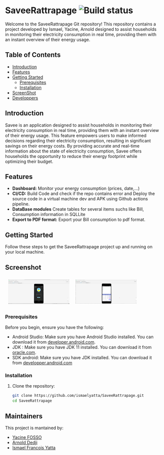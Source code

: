 # SaveeRattrapage ![Build status](https://github.com/ismaelyatta/SaveeRattrapage/blob/master/app/src/main/res/mipmap-hdpi/ic_launcher_foreground_savee.png)

Welcome to the SaveeRattrapage Git repository! This repository contains a project developed by Ismael, Yacine, Arnold designed to assist households in monitoring their electricity consumption in real time, providing them with an instant overview of their energy usage.

## Table of Contents

- [Introduction](#introduction)
- [Features](#features)
- [Getting Started](#getting-started)
  - [Prerequisites](#prerequisites)
  - [Installation](#installation)
- [ScreenShot](#Screenshot)
- [Developpers](#Maintainers)

<a name="introduction"></a>
## Introduction

Savee is an application designed to assist households in monitoring their electricity consumption in real time, providing them with an instant overview of their energy usage. This feature empowers users to make informed decisions regarding their electricity consumption, resulting in significant savings on their energy costs. By providing accurate and real-time information about the state of electricity consumption, Savee offers households the opportunity to reduce their energy footprint while optimizing their budget.

<a name="features"></a>
## Features 

- **Dashboard:** Monitor your energy consumption (prices, date,...) 
- **CI/CD:** Build Code and check if the repo contains error and Deploy the source code in a virtual machine dev and APK using Github actions pipeline.
- **DataBase modules** Create tables for several items suchs like Bill, Consumption information in SQLLite 
- **Export to PDF format:** Export your Bill consumption to pdf format.

<a name="getting-started"></a>
## Getting Started 

Follow these steps to get the SaveeRattrapage project up and running on your local machine.

## Screenshot
[<img src="https://github.com/ismaelyatta/SaveeRattrapage/blob/master/savee1.png" align="left"
width="200"
    hspace="10" vspace="10">](https://github.com/ismaelyatta/SaveeRattrapage/blob/master/savee2.png)
[<img src="https://github.com/ismaelyatta/SaveeRattrapage/blob/master/savee3.png" align="center"
width="200"
    hspace="10" vspace="10">](https://github.com/ismaelyatta/SaveeRattrapage/blob/master/savee4.png)
    

### Prerequisites 

Before you begin, ensure you have the following:

- Android Studio: Make sure you have Android Studio installed. You can download it from [developer.android.com](https://developer.android.com/studio).
- JDK : Make sure you have JDK 11 installed. You can download it from [oracle.com](https://www.oracle.com/fr/java/technologies/javase/jdk11-archive-downloads.html). 
- SDK android: Make sure you have JDK installed. You can download it from [developper.android.com](https://developer.android.com/tools/releases/platform-tools)

### Installation 

1. Clone the repository:

   ```bash
   git clone https://github.com/ismaelyatta/SaveeRattrapage.git
   cd SaveeRattrapage


## Maintainers
This project is mantained by:
* [Yacine FOSSO](https://github.com/FOSSO2022)
* [Arnold Dedji](https://www.linkedin.com/in/arnold-dedji-smart-energy/)
* [Ismael Francois Yatta](https://www.linkedin.com/in/ismael-francois-yatta-a8452a211/)

   
   
